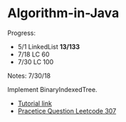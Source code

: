 # Algorithm-in-Java

Progress:
* 5/1 LinkedList **13/133**
* 7/18 LC 60
* 7/30 LC 100


Notes:
7/30/18

Implement BinaryIndexedTree. 
* [Tutorial link](https://www.geeksforgeeks.org/binary-indexed-tree-or-fenwick-tree-2/)
* [Pracetice Question Leetcode 307](https://leetcode.com/problems/range-sum-query-mutable/discuss/75766/Java-Binary-Indexed-Tree)
